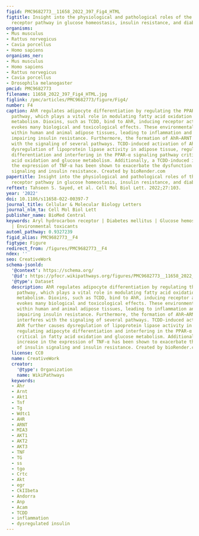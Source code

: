 ```yaml
---
figid: PMC9682773__11658_2022_397_Fig4_HTML
figtitle: Insight into the physiological and pathological roles of the aryl hydrocarbon
  receptor pathway in glucose homeostasis, insulin resistance, and diabetes development
organisms:
- Mus musculus
- Rattus norvegicus
- Cavia porcellus
- Homo sapiens
organisms_ner:
- Mus musculus
- Homo sapiens
- Rattus norvegicus
- Cavia porcellus
- Drosophila melanogaster
pmcid: PMC9682773
filename: 11658_2022_397_Fig4_HTML.jpg
figlink: /pmc/articles/PMC9682773/figure/Fig4/
number: F4
caption: AhR regulates adipocyte differentiation by regulating the PPAR signaling
  pathway, which plays a vital role in modulating fatty acid oxidation and glucose
  metabolism. Dioxins, such as TCDD, bind to AhR, inducing receptor activation that
  evokes many biological and toxicological effects. These environmental toxins bioaccumulate
  within human and animal adipose tissues, leading to inflammation and subsequently
  impairing insulin resistance. Furthermore, the formation of AhR–ARNT complexes interferes
  with the signaling of several pathways. TCDD-induced activation of AhR further causes
  dysregulation of lipoprotein lipase activity in adipose tissue, regulating adipocyte
  differentiation and interfering in the PPAR-α signaling pathway critical in fatty
  acid oxidation and glucose metabolism. Additionally, a TCDD-induced increase in
  the expression of TNF-α has been shown to exacerbate the dysfunction of insulin
  signaling and insulin resistance. Created by bioRender.com
papertitle: Insight into the physiological and pathological roles of the aryl hydrocarbon
  receptor pathway in glucose homeostasis, insulin resistance, and diabetes development.
reftext: Tahseen S. Sayed, et al. Cell Mol Biol Lett. 2022;27:103.
year: '2022'
doi: 10.1186/s11658-022-00397-7
journal_title: Cellular & Molecular Biology Letters
journal_nlm_ta: Cell Mol Biol Lett
publisher_name: BioMed Central
keywords: Aryl hydrocarbon receptor | Diabetes mellitus | Glucose hemostasis | Insulin
  | Environmental toxicants
automl_pathway: 0.9327239
figid_alias: PMC9682773__F4
figtype: Figure
redirect_from: /figures/PMC9682773__F4
ndex: ''
seo: CreativeWork
schema-jsonld:
  '@context': https://schema.org/
  '@id': https://pfocr.wikipathways.org/figures/PMC9682773__11658_2022_397_Fig4_HTML.html
  '@type': Dataset
  description: AhR regulates adipocyte differentiation by regulating the PPAR signaling
    pathway, which plays a vital role in modulating fatty acid oxidation and glucose
    metabolism. Dioxins, such as TCDD, bind to AhR, inducing receptor activation that
    evokes many biological and toxicological effects. These environmental toxins bioaccumulate
    within human and animal adipose tissues, leading to inflammation and subsequently
    impairing insulin resistance. Furthermore, the formation of AhR–ARNT complexes
    interferes with the signaling of several pathways. TCDD-induced activation of
    AhR further causes dysregulation of lipoprotein lipase activity in adipose tissue,
    regulating adipocyte differentiation and interfering in the PPAR-α signaling pathway
    critical in fatty acid oxidation and glucose metabolism. Additionally, a TCDD-induced
    increase in the expression of TNF-α has been shown to exacerbate the dysfunction
    of insulin signaling and insulin resistance. Created by bioRender.com
  license: CC0
  name: CreativeWork
  creator:
    '@type': Organization
    name: WikiPathways
  keywords:
  - Ahr
  - Arnt
  - Akt1
  - Tnf
  - Tg
  - Wdtc1
  - AHR
  - ARNT
  - MIA3
  - AKT1
  - AKT2
  - AKT3
  - TNF
  - TG
  - ss
  - tgo
  - Crtc
  - Akt
  - egr
  - CkIIbeta
  - Andorra
  - Anp
  - Acam
  - TCDD
  - inflammation
  - dysregulated insulin
---
```

